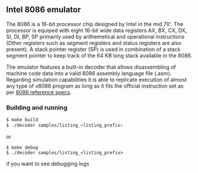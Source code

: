 ## Intel 8086 emulator

The 8086 is a 16-bit processor chip designed by Intel in the mid 70'. The processor
is equiped with eight 16-bit wide data registers AX, BX, CX, DX, SI, DI, BP, SP primarily
used by arithemetical and operational instructions (Other registers such as segment registers 
and status registers are also present). A stack pointer register (SP) is used in combination of a
stack segment pointer to keep track of the 64 KB long stack available in the 8086.

The emulator features a built-in decoder that allows disassembling of machine code data
into a valid 8086 assembly language file (.asm). Regarding simulation capabilities it
is able to replicate execution of almost any type of x8086 program as long as it fits
the official instruction set as per [8086 reference specs](https://edge.edx.org/c4x/BITSPilani/EEE231/asset/8086_family_Users_Manual_1_.pdf).

### Building and running

```bash
$ make build
$ ./decoder samples/listing_<listing_prefix>
```
or 
```
$ make debug
$ ./decoder samples/listing_<listing_prefix>
```
if you want to see debugging logs

